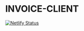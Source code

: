 # INVOICE-CLIENT

[![Netlify Status](https://api.netlify.com/api/v1/badges/05521224-6dde-4f5f-b552-91c02f83f727/deploy-status)](https://app.netlify.com/sites/invoiceby/deploys)
